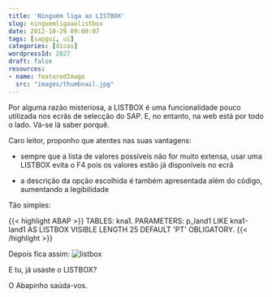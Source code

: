 ```yaml
---
title: 'Ninguém liga ao LISTBOX'
slug: ninguemligaaolistbox
date: 2012-10-29 09:00:07
tags: [sapgui, ui]
categories: [dicas]
wordpressId: 2027
draft: false
resources:
- name: featuredImage
  src: "images/thumbnail.jpg"
---
```

Por alguma razão misteriosa, a LISTBOX é uma funcionalidade pouco utilizada nos ecrãs de selecção do SAP. E, no entanto, na web está por todo o lado. Vá-se lá saber porquê.

Caro leitor, proponho que atentes nas suas vantagens:

<!--more-->

  * sempre que a lista de valores possíveis não for muito extensa, usar uma LISTBOX evita o F4 pois os valores estão já disponíveis no ecrã

  * a descrição da opção escolhida é também apresentada além do código, aumentando a legibilidade

Tão simples:


{{< highlight ABAP >}}
TABLES: kna1.
PARAMETERS: p_land1 LIKE kna1-land1 AS LISTBOX 
                    VISIBLE LENGTH 25 DEFAULT 'PT' OBLIGATORY.
{{< /highlight >}}

Depois fica assim:
![][1]

E tu, já usaste o LISTBOX?

O Abapinho saúda-vos.

   [1]: images/listbox.png (listbox)
